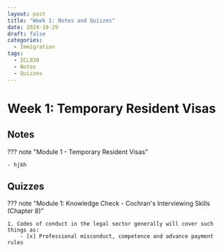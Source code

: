 ```yaml
---
layout: post
title: "Week 1: Notes and Quizzes"
date: 2024-10-29
draft: false
categories:
  - Immigration
tags:
  - ICL830
  - Notes
  - Quizzes
---
```


# Week 1: Temporary Resident Visas

## Notes

??? note "Module 1 - Temporary Resident Visas"

    - hjkh

## Quizzes

??? note "Module 1: Knowledge Check - Cochran's Interviewing Skills (Chapter 8)"

    1. Codes of conduct in the legal sector generally will cover such things as:
        - [x] Professional misconduct, competence and advance payment rules
